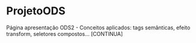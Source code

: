 # ProjetoODS
Página apresentação ODS2 - Conceitos aplicados: tags semânticas, efeito transform, seletores compostos... [CONTINUA]
